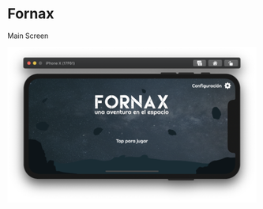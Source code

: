 # Fornax

Main Screen

![main](https://github.com/cristhianleonli/fornax/blob/master/screenshots/main.png)